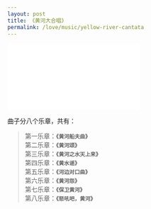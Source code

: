 ```yaml
---
layout: post
title: 《黄河大合唱》
permalink: /love/music/yellow-river-cantata
---
```


<iframe src="//player.bilibili.com/player.html?aid=293154672&bvid=BV14f4y1E7Dk&cid=413639930&page=1" scrolling="no" border="0" frameborder="no" framespacing="0" allowfullscreen="true"> </iframe>

曲子分八个乐章，共有：

>第一乐章：**`《黄河船夫曲》`**<br>
>第二乐章：**`《黄河颂》`**<br>
>第三乐章：**`《黄河之水天上来》`**<br>
>第四乐章：**`《黄水谣》`**<br>
>第五乐章：**`《河边对口曲》`**<br>
>第六乐章：**`《黄河怨》`**<br>
>第七乐章：**`《保卫黄河》`**<br>
>第八乐章：**`《怒吼吧，黄河》`**<br>

